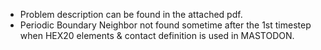 * Problem description can be found in the attached pdf.
* Periodic Boundary Neighbor not found sometime after the 1st timestep when HEX20 elements & contact definition is used in MASTODON.
